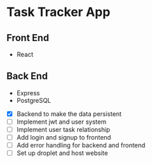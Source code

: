 # Task Tracker App

## Front End

- React

## Back End

- Express
- PostgreSQL

- [x] Backend to make the data persistent
- [ ] Implement jwt and user system
- [ ] Implement user task relationship
- [ ] Add login and signup to frontend
- [ ] Add error handling for backend and frontend
- [ ] Set up droplet and host website
